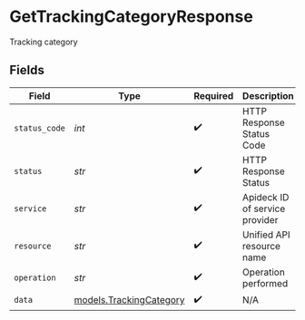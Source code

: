 # GetTrackingCategoryResponse

Tracking category


## Fields

| Field                                                    | Type                                                     | Required                                                 | Description                                              | Example                                                  |
| -------------------------------------------------------- | -------------------------------------------------------- | -------------------------------------------------------- | -------------------------------------------------------- | -------------------------------------------------------- |
| `status_code`                                            | *int*                                                    | :heavy_check_mark:                                       | HTTP Response Status Code                                | 200                                                      |
| `status`                                                 | *str*                                                    | :heavy_check_mark:                                       | HTTP Response Status                                     | OK                                                       |
| `service`                                                | *str*                                                    | :heavy_check_mark:                                       | Apideck ID of service provider                           | xero                                                     |
| `resource`                                               | *str*                                                    | :heavy_check_mark:                                       | Unified API resource name                                | tracking-categories                                      |
| `operation`                                              | *str*                                                    | :heavy_check_mark:                                       | Operation performed                                      | one                                                      |
| `data`                                                   | [models.TrackingCategory](../models/trackingcategory.md) | :heavy_check_mark:                                       | N/A                                                      |                                                          |